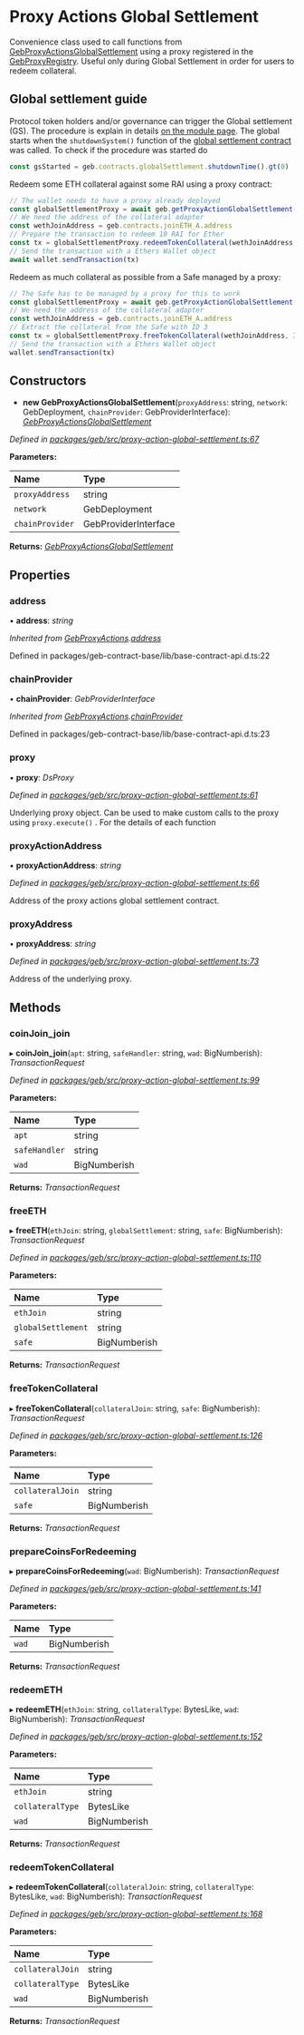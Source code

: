 # Proxy Actions Global Settlement

Convenience class used to call functions from [GebProxyActionsGlobalSettlement](https://github.com/reflexer-labs/geb-proxy-actions/blob/master/src/GebProxyActions.sol) using a proxy registered in the [GebProxyRegistry](https://github.com/reflexer-labs/geb-proxy-registry/blob/master/src/GebProxyRegistry.sol). Useful only during Global Settlement in order for users to redeem collateral.

## Global settlement guide

Protocol token holders and/or governance can trigger the Global settlement \(GS\). The procedure is explain in details [on the module page](https://docs.reflexer.finance/system-contracts/shutdown-module/global-settlement#the-shutdown-mechanism-9-crucial-steps). The global starts when the `shutdownSystem()` function of the [global settlement contract](https://github.com/reflexer-labs/geb/blob/38665149f953e14ab19a41f577e42f8f0b565226/src/GlobalSettlement.sol#L254) was called. To check if the procedure was started do

```typescript
const gsStarted = geb.contracts.globalSettlement.shutdownTime().gt(0)
```

Redeem some ETH collateral against some RAI using a proxy contract:

```typescript
// The wallet needs to have a proxy already deployed
const globalSettlementProxy = await geb.getProxyActionGlobalSettlement(wallet.address)
// We need the address of the collateral adapter
const wethJoinAddress = geb.contracts.joinETH_A.address
// Prepare the transaction to redeem 10 RAI for Ether
const tx = globalSettlementProxy.redeemTokenCollateral(wethJoinAddress, ETH_A, WAD.mul(10))
// Send the transaction with a Ethers Wallet object
await wallet.sendTransaction(tx)
```

Redeem as much collateral as possible from a Safe managed by a proxy:

```typescript
// The Safe has to be managed by a proxy for this to work
const globalSettlementProxy = await geb.getProxyActionGlobalSettlement(wallet.address)
// We need the address of the collateral adapter
const wethJoinAddress = geb.contracts.joinETH_A.address
// Extract the collateral from the Safe with ID 3
const tx = globalSettlementProxy.freeTokenCollateral(wethJoinAddress, 3)
// Send the transaction with a Ethers Wallet object
wallet.sendTransaction(tx)
```

## Constructors

+ **new GebProxyActionsGlobalSettlement**\(`proxyAddress`: string, `network`: GebDeployment, `chainProvider`: GebProviderInterface\): [_GebProxyActionsGlobalSettlement_](https://github.com/reflexer-labs/geb-docs/tree/b9a3c823f6c8a5dbc65fb8c9a9125c6d561aa46a/geb-js/gebproxyactionsglobalsettlement.md)

_Defined in_ [_packages/geb/src/proxy-action-global-settlement.ts:67_](https://github.com/reflexer-labs/geb.js/blob/8c78ffc/packages/geb/src/proxy-action-global-settlement.ts#L67)

**Parameters:**

| Name | Type |
| :--- | :--- |
| `proxyAddress` | string |
| `network` | GebDeployment |
| `chainProvider` | GebProviderInterface |

**Returns:** [_GebProxyActionsGlobalSettlement_](https://github.com/reflexer-labs/geb-docs/tree/b9a3c823f6c8a5dbc65fb8c9a9125c6d561aa46a/geb-js/gebproxyactionsglobalsettlement.md)

## Properties

### address

• **address**: _string_

_Inherited from_ [_GebProxyActions_](https://github.com/reflexer-labs/geb-docs/tree/b9a3c823f6c8a5dbc65fb8c9a9125c6d561aa46a/geb-js/gebproxyactions.md)_._[_address_](https://github.com/reflexer-labs/geb-docs/tree/b9a3c823f6c8a5dbc65fb8c9a9125c6d561aa46a/geb-js/gebproxyactions.md#address)

Defined in packages/geb-contract-base/lib/base-contract-api.d.ts:22

### chainProvider

• **chainProvider**: _GebProviderInterface_

_Inherited from_ [_GebProxyActions_](https://github.com/reflexer-labs/geb-docs/tree/b9a3c823f6c8a5dbc65fb8c9a9125c6d561aa46a/geb-js/gebproxyactions.md)_._[_chainProvider_](https://github.com/reflexer-labs/geb-docs/tree/b9a3c823f6c8a5dbc65fb8c9a9125c6d561aa46a/geb-js/gebproxyactions.md#chainprovider)

Defined in packages/geb-contract-base/lib/base-contract-api.d.ts:23

### proxy

• **proxy**: _DsProxy_

_Defined in_ [_packages/geb/src/proxy-action-global-settlement.ts:61_](https://github.com/reflexer-labs/geb.js/blob/8c78ffc/packages/geb/src/proxy-action-global-settlement.ts#L61)

Underlying proxy object. Can be used to make custom calls to the proxy using `proxy.execute()` . For the details of each function

### proxyActionAddress

• **proxyActionAddress**: _string_

_Defined in_ [_packages/geb/src/proxy-action-global-settlement.ts:66_](https://github.com/reflexer-labs/geb.js/blob/8c78ffc/packages/geb/src/proxy-action-global-settlement.ts#L66)

Address of the proxy actions global settlement contract.

### proxyAddress

• **proxyAddress**: _string_

_Defined in_ [_packages/geb/src/proxy-action-global-settlement.ts:73_](https://github.com/reflexer-labs/geb.js/blob/8c78ffc/packages/geb/src/proxy-action-global-settlement.ts#L73)

Address of the underlying proxy.

## Methods

### coinJoin\_join

▸ **coinJoin\_join**\(`apt`: string, `safeHandler`: string, `wad`: BigNumberish\): _TransactionRequest_

_Defined in_ [_packages/geb/src/proxy-action-global-settlement.ts:99_](https://github.com/reflexer-labs/geb.js/blob/8c78ffc/packages/geb/src/proxy-action-global-settlement.ts#L99)

**Parameters:**

| Name | Type |
| :--- | :--- |
| `apt` | string |
| `safeHandler` | string |
| `wad` | BigNumberish |

**Returns:** _TransactionRequest_

### freeETH

▸ **freeETH**\(`ethJoin`: string, `globalSettlement`: string, `safe`: BigNumberish\): _TransactionRequest_

_Defined in_ [_packages/geb/src/proxy-action-global-settlement.ts:110_](https://github.com/reflexer-labs/geb.js/blob/8c78ffc/packages/geb/src/proxy-action-global-settlement.ts#L110)

**Parameters:**

| Name | Type |
| :--- | :--- |
| `ethJoin` | string |
| `globalSettlement` | string |
| `safe` | BigNumberish |

**Returns:** _TransactionRequest_

### freeTokenCollateral

▸ **freeTokenCollateral**\(`collateralJoin`: string, `safe`: BigNumberish\): _TransactionRequest_

_Defined in_ [_packages/geb/src/proxy-action-global-settlement.ts:126_](https://github.com/reflexer-labs/geb.js/blob/8c78ffc/packages/geb/src/proxy-action-global-settlement.ts#L126)

**Parameters:**

| Name | Type |
| :--- | :--- |
| `collateralJoin` | string |
| `safe` | BigNumberish |

**Returns:** _TransactionRequest_

### prepareCoinsForRedeeming

▸ **prepareCoinsForRedeeming**\(`wad`: BigNumberish\): _TransactionRequest_

_Defined in_ [_packages/geb/src/proxy-action-global-settlement.ts:141_](https://github.com/reflexer-labs/geb.js/blob/8c78ffc/packages/geb/src/proxy-action-global-settlement.ts#L141)

**Parameters:**

| Name | Type |
| :--- | :--- |
| `wad` | BigNumberish |

**Returns:** _TransactionRequest_

### redeemETH

▸ **redeemETH**\(`ethJoin`: string, `collateralType`: BytesLike, `wad`: BigNumberish\): _TransactionRequest_

_Defined in_ [_packages/geb/src/proxy-action-global-settlement.ts:152_](https://github.com/reflexer-labs/geb.js/blob/8c78ffc/packages/geb/src/proxy-action-global-settlement.ts#L152)

**Parameters:**

| Name | Type |
| :--- | :--- |
| `ethJoin` | string |
| `collateralType` | BytesLike |
| `wad` | BigNumberish |

**Returns:** _TransactionRequest_

### redeemTokenCollateral

▸ **redeemTokenCollateral**\(`collateralJoin`: string, `collateralType`: BytesLike, `wad`: BigNumberish\): _TransactionRequest_

_Defined in_ [_packages/geb/src/proxy-action-global-settlement.ts:168_](https://github.com/reflexer-labs/geb.js/blob/8c78ffc/packages/geb/src/proxy-action-global-settlement.ts#L168)

**Parameters:**

| Name | Type |
| :--- | :--- |
| `collateralJoin` | string |
| `collateralType` | BytesLike |
| `wad` | BigNumberish |

**Returns:** _TransactionRequest_

